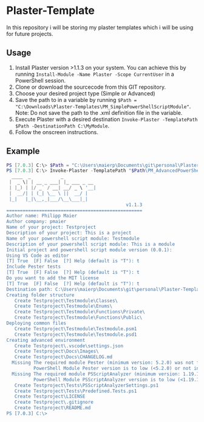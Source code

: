 # Plaster-Template

In this repository i will be storing my plaster templates which i will be using for future projects.

## Usage

1. Install Plaster version >1.1.3 on your system. You can achieve this by running ```Install-Module -Name Plaster -Scope CurrentUser``` in a PowerShell session.
2. Clone or download the sourcecode from this GIT repository.
3. Choose your desired project type (Simple or Advanced)
4. Save the path to in a variable by running ```$Path = "C:\Downloads\Plaster-Templates\PM_SimplePowerShellScriptModule"```. Note: Do not save the path to the .xml definition file in the variable.
5. Execute Plaster with a desired destination ```Invoke-Plaster -TemplatePath $Path -DestinationPath C:\MyModule```.
6. Follow the onscreen instructions.

## Example

```powershell
PS [7.0.3] C:\> $Path = "C:\Users\maierp\Documents\git\personal\Plaster-Templates"
PS [7.0.3] C:\> Invoke-Plaster -TemplatePath "$Path\PM_AdvancedPowerShellProject" -DestinationPath "$Path\.testing\"
  ____  _           _
 |  _ \| | __ _ ___| |_ ___ _ __
 | |_) | |/ _` / __| __/ _ \ '__|
 |  __/| | (_| \__ \ ||  __/ |
 |_|   |_|\__,_|___/\__\___|_|
                                            v1.1.3
==================================================
Author name: Philipp Maier
Author company: pmaier
Name of your project: Testproject
Description of your project: This is a project
Name of your powershell script module: Testmodule
Description of your powershell script module: This is a module
Initial project and powershell script module version (0.0.1):
Using VS Code as editor
[T] True  [F] False  [?] Help (default is "T"): t
Include Pester tests
[T] True  [F] False  [?] Help (default is "T"): t
Do you want to add the MIT license
[T] True  [F] False  [?] Help (default is "T"): t
Destination path: C:\Users\maierp\Documents\git\personal\Plaster-Templates\.testing\
Creating folder structure
   Create Testproject\Testmodule\Classes\
   Create Testproject\Testmodule\Enums\
   Create Testproject\Testmodule\Functions\Private\
   Create Testproject\Testmodule\Functions\Public\
Deploying common files
   Create Testproject\Testmodule\Testmodule.psm1
   Create Testproject\Testmodule\Testmodule.psd1
Creating advanced environment
   Create Testproject\.vscode\settings.json
   Create Testproject\Docs\Images\
   Create Testproject\Docs\CHANGELOG.md
  Missing The required module Pester (minimum version: 5.2.0) was not found.
          PowerShell Module Pester version is to low (<5.2.0) or not installed. Tests might not work in this environment.
  Missing The required module PSScriptAnalyzer (minimum version: 1.19.1) was not found.
          PowerShell Module PSScriptAnalyzer version is to low (<1.19.1) or not installed. Tests might not work in this environment.
   Create Testproject\Tests\PSScriptAnalyzerSettings.ps1
   Create Testproject\Tests\Predefined.Tests.ps1
   Create Testproject\LICENSE
   Create Testproject\.gitignore
   Create Testproject\README.md
PS [7.0.3] C:\>
```
